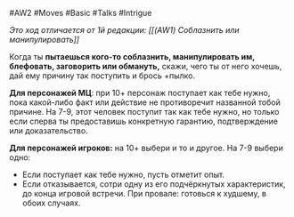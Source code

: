 #AW2  #Moves #Basic #Talks #Intrigue 

*Это ход отличается от 1й редакции: [[(AW1) Соблазнить или манипулировать]]*

Когда ты **пытаешься кого-то соблазнить, манипулировать им, блефовать, заговорить или обмануть,** скажи, чего ты от него хочешь, дай ему причину так поступить и брось +пылко. 

**Для персонажей МЦ**: при 10+ персонаж поступает как тебе нужно, пока какой-либо факт или действие не противоречит названной тобой причине. На 7-9, этот человек поступит так как тебе нужно, но только если сперва ты предоставишь конкретную гарантию, подтверждение или доказательство. 

**Для персонажей игроков:** на 10+ выбери и то и другое. На 7-9 выбери одно: 
- Если поступает как тебе нужно, пусть отметит опыт. 
- Если отказывается, сотри одну из его подчёркнутых характеристик, до конца игровой встречи. 
При провале: готовься к худшему, в обоих случаях.